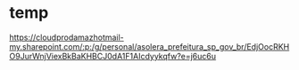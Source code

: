 # temp

https://cloudprodamazhotmail-my.sharepoint.com/:p:/g/personal/asolera_prefeitura_sp_gov_br/EdjOocRKHO9JurWnjViexBkBaKHBCJ0dA1F1AIcdyykqfw?e=j6uc6u
